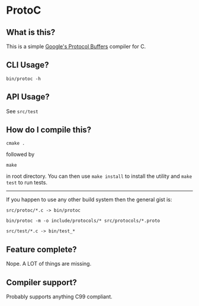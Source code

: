 # ProtoC

## What is this?
This is a simple [Google's Protocol Buffers](https://protobuf.dev/) compiler for C.

## CLI Usage?

`bin/protoc -h`

## API Usage?

See `src/test`

## How do I compile this?

`cmake .`

followed by 

`make`

in root directory. You can then use `make install` to install the utility and `make test` to run tests.

---

If you happen to use any other build system then the general gist is:

`src/protoc/*.c -> bin/protoc`

`bin/protoc -m -o include/protocols/* src/protocols/*.proto`

`src/test/*.c -> bin/test_*`

## Feature complete?
Nope. A LOT of things are missing.

## Compiler support?
Probably supports anything C99 compliant.
